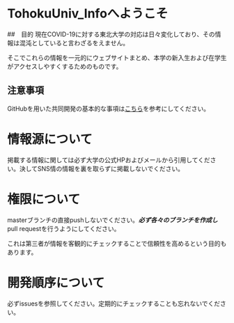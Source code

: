 # TohokuUniv_Infoへようこそ

##　目的
現在COVID-19に対する東北大学の対応は日々変化しており、その情報は混沌としていると言わざるをえません。


そこでこれらの情報を一元的にウェブサイトまとめ、本学の新入生および在学生がアクセスしやすくするためのものです。

## 注意事項
GitHubを用いた共同開発の基本的な事項は[こちら](https://qiita.com/takeokunn/items/5bc499121a21f8c5b990)を参考にしてください。
# 情報源について
掲載する情報に関しては必ず大学の公式HPおよびメールから引用してください。決してSNS情の情報を裏を取らずに掲載しないでください。
# 権限について
masterブランチの直接pushしないでください。***必ず各々のブランチを作成し***pull requestを行うようにしてください。


これは第三者が情報を客観的にチェックすることで信頼性を高めるという目的もあります。
# 開発順序について
必ずissuesを参照してください。定期的にチェックすることも忘れないでください。